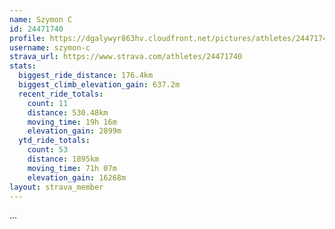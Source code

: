 ```yaml
---
name: Szymon C
id: 24471740
profile: https://dgalywyr863hv.cloudfront.net/pictures/athletes/24471740/7213253/2/large.jpg
username: szymon-c
strava_url: https://www.strava.com/athletes/24471740
stats:
  biggest_ride_distance: 176.4km
  biggest_climb_elevation_gain: 637.2m
  recent_ride_totals:
    count: 11
    distance: 530.48km
    moving_time: 19h 16m
    elevation_gain: 2899m
  ytd_ride_totals:
    count: 53
    distance: 1895km
    moving_time: 71h 07m
    elevation_gain: 16268m
layout: strava_member
--- 
```

...
